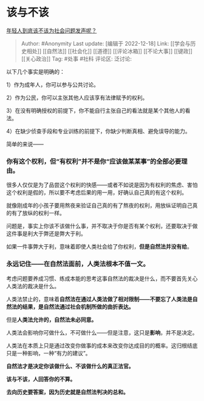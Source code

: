 # 该与不该
[年轻人到底该不该为社会问题发声呢？](https://www.zhihu.com/question/569816053/answer/2806187887)

> Author: #Anonymity
> Last update: [编辑于 2022-12-18]
> Link: [[学会与历史相处]] [[自然法]] [[社会化]] [[道德]] [[评论冰箱]] [[不论大事]] [[键政]] [[关心政治]]
> Tag: #处事 #社科
> 评论区:
> 泛讨论:

以下几个事实是明确的：

1）作为成年人，你可以参与公共讨论。

2）作为公民，你可以主张其他人应该享有法律赋予的权利。

3）在没有明确授权的前提下，你不能自行主张自己的看法就是某个其他人的看法。

4）在缺少侦查手段和专业训练的前提下，你缺少判断真相、避免误导的能力。

简单的来说——

### 你有这个权利，但“有权利”并不是你“应该做某某事”的全部必要理由。

很多人仅仅是为了品尝这个权利的快感——或者不如说是因为有权利的焦虑、害怕这个权利是假的，所以要不考虑后果的用一用，好确认自己真的有这个权利。

就像刚成年的小孩子要用熬夜来验证自己真的有了熬夜的权利，用放纵证明自己真的有了放纵的权利一样。

问题是，事实上你该不该做什么事，并不取决于你是否有某个权利，还要取决于做这件事是利大于弊还是弊大于利。

如果一件事弊大于利，意味着即使人类社会给了你权利，**但是自然法并没有给**。

### 永远记住——在自然法面前，人类法根本不值一文。

考虑问题要养成习惯、练成本能的思考这事自然法的裁决是什么，而不要首先关心人类法的裁决是什么。

人类法禁止的，意味着**自然法在通过人类法做了相对限制——不要忘了人类法是自然法的结果，是自然法通过社会机制所做的曲折表达。**

但是**人类法允许的，自然法未必同意。**

人类法会影响你可做什么，不可做什么——但是注意，这只是**影响**，并不是决定。

人类法在本质上只是通过改变你做事的成本来改变你达成目的的概率。这归根结底只是一种影响，一种“有力的建议”。

**自然法才是决定你该做什么、不该做什么的真正法官。**

**该与不该，人回答你的不算。**

**去向历史要答案，因为历史就是自然法判决的总和。**
